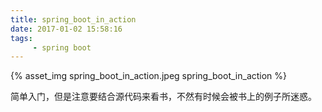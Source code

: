 ```yaml
---
title: spring_boot_in_action
date: 2017-01-02 15:58:16
tags:
     - spring boot
---
```


{% asset_img spring_boot_in_action.jpeg spring_boot_in_action %}

简单入门，但是注意要结合源代码来看书，不然有时候会被书上的例子所迷惑。

